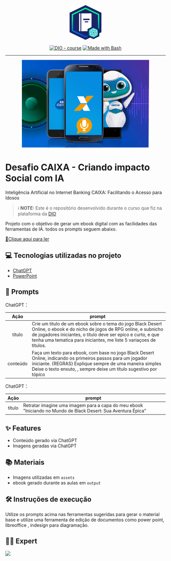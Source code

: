 
<p align="center">
    <img width="100" src="https://github.com/LeonelNog/Criando-impacto-Social-com-IA/blob/ff34518b5397a9335a225d95466f636e17d9e286/assets/banner.png">
</p>


<p align="center">
<a href="https://dio.me/"><img src="https://img.shields.io/badge/DIO-Course-28DA77?logo=youtube" alt="DIO - course"></a>
<a href="https://www.gnu.org/software/bash/" title="Go to Bash homepage"><img src="https://img.shields.io/badge/Prompt-Project-blue?logo=gnu-bash&amp;logoColor=white" alt="Made with Bash"></a></p>

-------


<p align="center">
<img 
    src="./assets/cover.png"
    width="400"  
/>
</p>

# Desafio CAIXA - Criando impacto Social com IA
Inteligência Artificial no Internet Banking CAIXA: Facilitando o Acesso para Idosos


 > ℹ️ **NOTE:** Este é o repositório desenvolvido durante o curso que fiz na plataforma da [DIO](https://dio.me)

Projeto com o objetivo de gerar um ebook digital com as facilidades das ferramentas de IA. todos os prompts
seguem abaixo.

<a href="output/Ebook - Black Desert.pdf" title="View PDF now"> 📕Clique aqui para ler</a>
## 💻 Tecnologias utilizadas no projeto

- [ChatGPT](https://chat.openai.com/) 
- [PowerPoint](https://www.microsoft.com/en/microsoft-365/powerpoint)

## 🧠 Prompts


ChatGPT：

|   Ação   | prompt                                                                                                                                                                                                                                                                         |
| :------: | ------------------------------------------------------------------------------------------------------------------------------------------------------------------------------------------------------------------------------------------------------------------------------ |
|  título  | Crie um titulo de um ebook sobre o tema do jogo Black Desert Online, o ebook e do nicho de jogos de RPG online, e subnicho de jogadores iniciantes, o titulo deve ser epico e curto, e que tenha uma tematica para iniciantes, me liste 5 variaçoes de titulos.                                                        |
| conteúdo | Faça um texto para ebook, com base no jogo Black Desert Online, indicando os primeiros passos para um jogador iniciante. {REGRAS} Explique sempre de uma maneira simples Deixe o texto enxuto,  , sempre deixe um título sugestivo por tópico |


ChatGPT：

|  Ação  | prompt                                                                                 |
| :----: | -------------------------------------------------------------------------------------- |
| título | Retratar imagine uma imagem para a capa do meu ebook "Iniciando no Mundo de Black Desert: Sua Aventura Épica" |

## ✨ Features

- Conteúdo gerado via ChatGPT
- Imagens geradas via ChatGPT

## 📚 Materiais

- Imagens utilizadas em `assets`
- ebook gerado durante as aulas em `output`

## 🛠️ Instruções de execução

Utilize os prompts acima nas ferramentas sugeridas para gerar o material base e utilize uma ferramenta de edição de documentos como power point, libreoffice , indesign para diagramação.

## 👨‍💻 Expert

<p>
    <img 
      align=left 
      margin=10 
      width=80 
      src="https://avatars.githubusercontent.com/u/195498049?v=4"
    />
